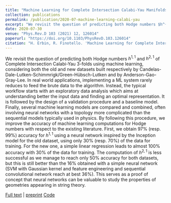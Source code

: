 ```yaml
---
title: "Machine Learning for Complete Intersection Calabi-Yau Manifolds: a Methodological Study"
collection: publications
permalink: /publication/2020-07-machine-learning-calabi-yau
excerpt: "We revisit the question of predicting both Hodge numbers $h^{1,1}$ and $h^{2,1}$ of Complete Intersection Calabi-Yau 3-folds using machine learning."
date: 2020-07-30
venue: "Phys.Rev.D 103 (2021) 12, 126014"
paperurl: "https://doi.org/10.1103/PhysRevD.103.126014"
citation: "H. Erbin, R. Finotello. 'Machine Learning for Complete Intersection Calabi-Yau Manifolds: a Methodological Study'. Phys.Rev.D 103 (2021) 12, 126014"
---
```

We revisit the question of predicting both Hodge numbers $h^{1,1}$ and $h^{2,1}$ of Complete Intersection Calabi-Yau 3-folds using machine learning, considering both the old and new datasets built respectively by Candelas-Dale-Lutken-Schimmrigk/Green-Hübsch-Lutken and by Anderson-Gao-Gray-Lee. In real world applications, implementing a ML system rarely reduces to feed the brute data to the algorithm. Instead, the typical workflow starts with an exploratory data analysis which aims at understanding better the input data and finding an optimal representation. It is followed by the design of a validation procedure and a baseline model. Finally, several machine learning models are compared and combined, often involving neural networks with a topology more complicated than the sequential models typically used in physics. By following this procedure, we improve the accuracy of machine learning computations for Hodge numbers with respect to the existing literature. First, we obtain $97\%$ (resp. $99\%$) accuracy for $h^{1,1}$ using a neural network inspired by the Inception model for the old dataset, using only $30\%$ (resp. $70\%$) of the data for training. For the new one, a simple linear regression leads to almost $100\%$ accuracy with $30\%$ of the data for training. The computation of $h^{2,1}$ is less successful as we manage to reach only $50\%$ accuracy for both datasets, but this is still better than the $16\%$ obtained with a simple neural network (SVM with Gaussian kernel and feature engineering and sequential convolutional network reach at best $36\%$). This serves as a proof of concept that neural networks can be valuable to study the properties of geometries appearing in string theory.

[Full text](https://doi.org/10.1103/PhysRevD.103.126014) | [preprint](https://arxiv.org/abs/2007.15706)
[Code](https://github.com/thesfinox/ml-cicy)
